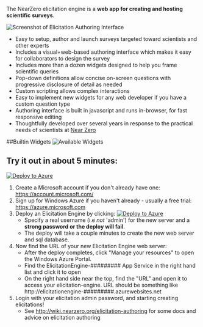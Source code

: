 The NearZero elicitation engine is a **web app for creating and hosting scientific surveys**.

![Screenshot of Elicitation Authoring Interface](https://nearzero.github.io/elicitation-engine/images/screenshot.png)

- Easy to setup, author and launch surveys targeted toward scientists and other experts
- Includes a visual+web-based authoring interface which makes it easy for collaborators to design the survey
- Includes more than a dozen widgets designed to help you frame scientific queries
- Pop-down definitions allow concise on-screen questions with progressive disclosure of detail as needed
- Custom scripting allows complex interactions
- Easy to implement new widgets for any web developer if you have a custom question type
- Authoring interface is built in javascript and runs in-browser, for fast responsive editing
- Thoughtfully developed over several years in response to the practical needs of scientists at [Near Zero](http://www.nearzero.org)

##Builtin Widgets
![Available Widgets](https://nearzero.github.io/elicitation-engine/images/widgets.png)

## Try it out in about 5 minutes:
[![Deploy to Azure](http://azuredeploy.net/deploybutton.png)](https://azuredeploy.net/)

1. Create a Microsoft account if you don't already have one: https://account.microsoft.com/
2. Sign up for Windows Azure if you haven't already - usually a free trial: https://azure.microsoft.com
3. Deploy an Elicitation Engine by clicking: [![Deploy to Azure](http://azuredeploy.net/deploybutton.png)](https://azuredeploy.net/)
   * Specify a real username (i.e *not* 'admin') for the new server and a **strong password or the deploy will fail**.
   * The deploy will take a couple minutes to create the new web server and sql database.
5. Now find the URL of your new Elicitation Engine web server:
   * After the deploy completes, click "Manage your resources" to open the Windows Azure Portal.
   * Find the ElicitationEngine-######### App Service in the right hand list and click it to open
   * On the right hand side near the top, find the "URL" and open it to access your elicitation-engine. URL should be something like http://elicitationengine-#########.azurewebsites.net
6. Login with your elicitation admin password, and starting creating elicitations!
   * See http://wiki.nearzero.org/elicitation-authoring for some docs and advice on elicitation authoring
